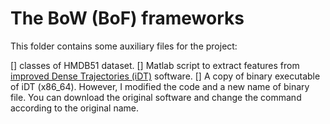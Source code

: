 The BoW (BoF) frameworks
========================

This folder contains some auxiliary files for the project: 

[] classes of HMDB51 dataset.
[] Matlab script to extract features from [improved Dense Trajectories (iDT)](http://lear.inrialpes.fr/~wang/improved_trajectories) software.
[] A copy of binary executable of iDT (x86_64). However, I modified the code and a new name of binary file. You can download the original software and change the command according to the original name.